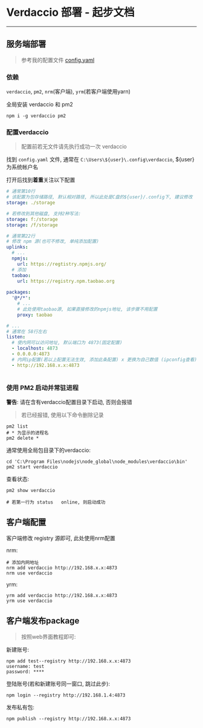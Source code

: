 # Verdaccio 部署 - 起步文档

---

## 服务端部署

> 参考我的配置文件
[config.yaml]('config.yaml')

### 依赖

`verdaccio`, `pm2`, `nrm`(客户端), `yrm`(若客户端使用yarn)

全局安装 verdaccio 和 pm2

```shell
npm i -g verdaccio pm2
```

### 配置verdaccio

> 配置前若无文件请先执行成功一次 verdaccio

找到 `config.yaml` 文件, 通常在 `C:\Users\${user}\.config\verdaccio`, ${user}为系统帐户名

打开后找到**着重**关注以下配置

```yaml
# 通常第10行
# 该配置为包存储路径, 默认相对路径, 所以此处是C盘的${user}/.config下, 建议修改
storage: ./storage

# 若修改到其他磁盘, 支持2种写法:
storage: f:/storage
storage: /f/storage

# 通常第22行
# 修改 npm 源(也可不修改, 单纯添加配置)
uplinks:
  # ...
  npmjs:
    url: https://regtistry.npmjs.org/
  # 添加
  taobao:
    url: https://registry.npm.taobao.org
  
packages:
  '@*/*':
    # ...
    # 此处使用taobao源, 如果直接修改的npmjs地址, 该步骤不用配置
    proxy: taobao

# ...
# 通常在 58行左右
listen:
  # 使内网可以访问地址, 默认端口为 4873(固定配置)
  - localhost: 4873
  - 0.0.0.0:4873
  # 内网ip配置(若以上配置无法生效, 添加此条配置) x 更换为自己数值 (ipconfig查看)
  - http://192.168.x.x:4873
  
```

### 使用 PM2 启动并常驻进程

**警告**: 请在含有verdaccio配置目录下启动, 否则会报错

> 若已经报错, 使用以下命令删除记录

```
pm2 list
# * 为显示的进程名
pm2 delete *
```

通常使用全局包目录下的verdaccio:

```shell
cd 'C:\Program Files\nodejs\node_global\node_modules\verdaccio\bin'
pm2 start verdaccio
```

查看状态:

```shell
pm2 show verdaccio

# 若第一行为 status   online, 则启动成功
```



## 客户端配置

客户端修改 registry 源即可, 此处使用nrm配置

nrm:
```shell
# 添加内网地址
nrm add verdaccio http://192.168.x.x:4873
nrm use verdaccio
```

yrm:
```shell
yrm add verdaccio http://192.168.x.x:4873
yrm use verdaccio
```

## 客户端发布package

> 按照web界面教程即可:

新建账号:

```shell
npm add test--registry http://192.168.x.x:4873
username: test
password: ****
```

登陆账号(若和新建账号同一窗口, 跳过此步):

```shell
npm login --registry http://192.168.1.4:4873
```

发布私有包:
```shell
npm publish --registry http://192.168.x.x:4873
```
